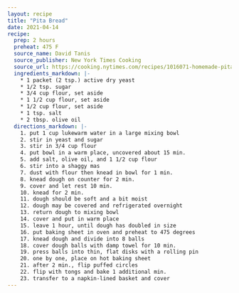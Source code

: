 ```yaml
---
layout: recipe
title: "Pita Bread"
date: 2021-04-14
recipe:
  prep: 2 hours
  preheat: 475 F
  source_name: David Tanis
  source_publisher: New York Times Cooking
  source_url: https://cooking.nytimes.com/recipes/1016071-homemade-pita-bread
  ingredients_markdown: |-
    * 1 packet (2 tsp.) active dry yeast
    * 1/2 tsp. sugar
    * 3/4 cup flour, set aside
    * 1 1/2 cup flour, set aside
    * 1/2 cup flour, set aside
    * 1 tsp. salt
    * 2 tbsp. olive oil
  directions_markdown: |-
    1. put 1 cup lukewarm water in a large mixing bowl
    2. stir in yeast and sugar
    3. stir in 3/4 cup flour
    4. put bowl in a warm place, uncovered about 15 min.
    5. add salt, olive oil, and 1 1/2 cup flour
    6. stir into a shaggy mas
    7. dust with flour then knead in bowl for 1 min.
    8. knead dough on counter for 2 min.
    9. cover and let rest 10 min.
    10. knead for 2 min.
    11. dough should be soft and a bit moist
    12. dough may be covered and refrigerated overnight
    13. return dough to mixing bowl
    14. cover and put in warm place
    15. leave 1 hour, until dough has doubled in size
    16. put baking sheet in oven and preheat to 475 degrees
    17. knead dough and divide into 8 balls
    18. cover dough balls with damp towel for 10 min.
    19. press balls into thin, flat disks with a rolling pin
    20. one by one, place on hot baking sheet
    21. after 2 min., flip puffed circles
    22. flip with tongs and bake 1 additional min.
    23. transfer to a napkin-lined basket and cover
---
```

